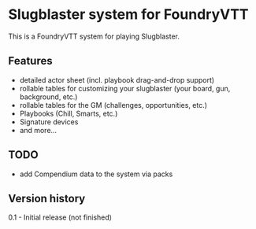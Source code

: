 # Slugblaster system for FoundryVTT
This is a FoundryVTT system for playing Slugblaster.

## Features
* detailed actor sheet (incl. playbook drag-and-drop support)
* rollable tables for customizing your slugblaster (your board, gun, background, etc.)
* rollable tables for the GM (challenges, opportunities, etc.)
* Playbooks (Chill, Smarts, etc.)
* Signature devices
* and more...

## TODO
* add Compendium data to the system via packs

## Version history
0.1 - Initial release (not finished)
